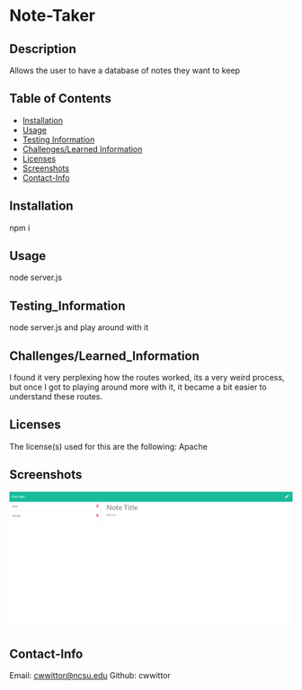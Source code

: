 # Note-Taker

  ## Description

  Allows the user to have a database of notes they want to keep

  ## Table of Contents
  * [Installation](#Installation)
  * [Usage](#Usage)
  * [Testing Information](#Testing_Information)
  * [Challenges/Learned Information](#Challenges/Learned_Information)
  * [Licenses](#Licenses)
  * [Screenshots](#Screenshots)
  * [Contact-Info](#Contact-Info)

  ## Installation
  npm i

  ## Usage
  node server.js

  ## Testing_Information
  node server.js and play around with it

  ## Challenges/Learned_Information
  I found it very perplexing how the routes worked, its a very weird process, but once I got to playing around more with it, it became a bit easier to understand these routes.

  ## Licenses
  The license(s) used for this are the following: Apache

  ## Screenshots
  <img src="./Assets/example-working.png">

  ## Contact-Info
  Email: cwwittor@ncsu.edu
  Github: cwwittor
